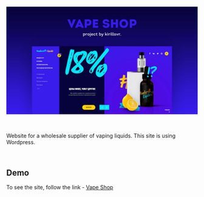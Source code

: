 ![Header](https://github.com/kirillsvr/vape-shop/raw/master/assets/presentation.jpg)

<br>

Website for a wholesale supplier of vaping liquids. This site is using Wordpress.

<br>

## Demo

To see the site, follow the link - [Vape Shop](http://vape.kbportfolio.ru/)